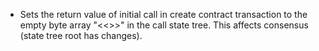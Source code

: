 * Sets the return value of initial call in create contract transaction to the empty byte array "<<>>" in the call state tree. This affects consensus (state tree root has changes).